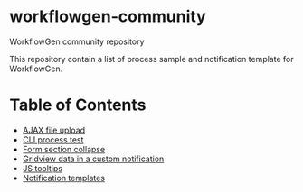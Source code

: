 # workflowgen-community
WorkflowGen community repository

This repository contain a list of process sample and notification template for WorkflowGen.

# Table of Contents  
- [AJAX file upload](https://github.com/advantys/workflowgen-community/tree/main/samples/ajax-file-upload)  
- [CLI process test](https://github.com/advantys/workflowgen-community/tree/main/samples/cli-process-test)
- [Form section collapse](https://github.com/advantys/workflowgen-community/tree/main/samples/form-section-collapse)
- [Gridview data in a custom notification](https://github.com/advantys/workflowgen-community/tree/main/samples/gridview-data-in-custom-notification)
- [JS tooltips](https://github.com/advantys/workflowgen-community/tree/main/samples/js-tooltips)
- [Notification templates](https://github.com/advantys/workflowgen-community/tree/main/samples/notifications-templates)
